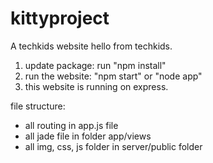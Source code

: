 # kittyproject
A techkids website 
hello from techkids.

1) update package: run "npm install"
2) run the website: "npm start" or "node app"
3) this website is running on express.

file structure:
- all routing in app.js file
- all jade file in folder app/views
- all img, css, js folder in server/public folder
